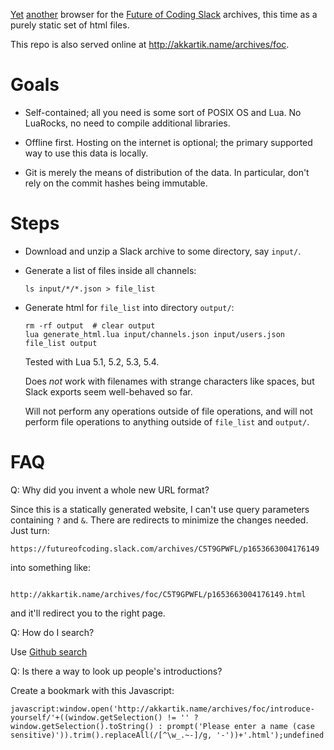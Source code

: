 [Yet](http://history.futureofcoding.org)
[another](https://github.com/akkartik/mu/tree/main/browse-slack) browser for
the [Future of Coding Slack](https://futureofcoding.org/community) archives,
this time as a purely static set of html files.

This repo is also served online at http://akkartik.name/archives/foc.

# Goals

* Self-contained; all you need is some sort of POSIX OS and Lua. No LuaRocks,
  no need to compile additional libraries.

* Offline first. Hosting on the internet is optional; the primary supported
  way to use this data is locally.

* Git is merely the means of distribution of the data. In particular, don't
  rely on the commit hashes being immutable.

# Steps

* Download and unzip a Slack archive to some directory, say `input/`.

* Generate a list of files inside all channels:
  ```
  ls input/*/*.json > file_list
  ```

* Generate html for `file_list` into directory `output/`:
  ```
  rm -rf output  # clear output
  lua generate_html.lua input/channels.json input/users.json file_list output
  ```

  Tested with Lua 5.1, 5.2, 5.3, 5.4.

  Does _not_ work with filenames with strange characters like spaces, but
  Slack exports seem well-behaved so far.

  Will not perform any operations outside of file operations, and will not
  perform file operations to anything outside of `file_list` and `output/`.

# FAQ

Q: Why did you invent a whole new URL format?

Since this is a statically generated website, I can't use query parameters
containing `?` and `&`. There are redirects to minimize the changes needed. Just turn:

```
https://futureofcoding.slack.com/archives/C5T9GPWFL/p1653663004176149
```

into something like:

```
        http://akkartik.name/archives/foc/C5T9GPWFL/p1653663004176149.html
```

and it'll redirect you to the right page.

Q: How do I search?

Use [Github search](https://github.com/akkartik/foc-archive)

Q: Is there a way to look up people's introductions?

Create a bookmark with this Javascript:

```
javascript:window.open('http://akkartik.name/archives/foc/introduce-yourself/'+((window.getSelection() != '' ? window.getSelection().toString() : prompt('Please enter a name (case sensitive)')).trim().replaceAll(/[^\w_.~-]/g, '-'))+'.html');undefined
```
